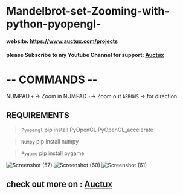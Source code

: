 # Mandelbrot-set-Zooming-with-python-pyopengl-
#### website: https://www.auctux.com/projects
#### please Subscribe to my Youtube Channel for support: [Auctux](https://www.youtube.com/channel/UCjPk9YDheKst1FlAf_KSpyA)

# -- COMMANDS --
 NUMPAD `+` -> Zoom in
 NUMPAD `-`-> Zoom out
`ARROWS` -> for direction


## REQUIREMENTS
> `Pyopengl` pip install PyOpenGL PyOpenGL_accelerate
 
> `Numpy` pip install numpy

> `Pygame` pip install pygame
  


![Screenshot (57)](https://user-images.githubusercontent.com/48150537/116480277-a74be480-a89e-11eb-8e8c-486f3bcdf649.png)
![Screenshot (60)](https://user-images.githubusercontent.com/48150537/116480723-7fa94c00-a89f-11eb-838e-98bb2a6033d5.png)
![Screenshot (61)](https://user-images.githubusercontent.com/48150537/116480734-833cd300-a89f-11eb-9b95-7b1f789c218d.png)


## check out more on : [Auctux](https://www.youtube.com/channel/UCjPk9YDheKst1FlAf_KSpyA)
